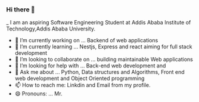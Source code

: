### Hi there 👋

<!--
**Blacknahil/Blacknahil** is a ✨ _special_ ✨ repository because its `README.md` (this file) appears on your GitHub profile.

Here are some ideas to get you started:
-->
_ I am an aspiring Software Engineering Student at Addis Ababa Institute of Technology,Addis Ababa University.
- 🔭 I’m currently working on ... Backend of web applications
- 🌱 I’m currently learning ... Nestjs, Express and react aiming for full stack development 
- 👯 I’m looking to collaborate on ... building maintainable Web applications
- 🤔 I’m looking for help with ... Back-end web development and 
- 💬 Ask me about ... Python, Data structures and Algorithms, Front end web development and Object Oriented programming
- 📫 How to reach me: Linkdin and Email from my profile.
- 😄 Pronouns: ... Mr.


